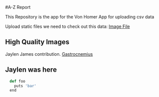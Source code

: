 #A-Z Report  

This Repository is the app for the Von Homer App for uploading csv data


Upload static files we need to check out this data: 
[Image File]('https://www.caktusgroup.com/blog/2014/11/10/Using-Amazon-S3-to-store-your-Django-sites-static-and-media-files/')

## High Quality Images
Jaylen James contribution.
[Gastrocnemius]('https://www.docpods.com/Default.aspx?PageID=2526802&A=SearchResult&SearchID=9786305&ObjectID=2526802&ObjectType=1')

## Jaylen was here

```python
  def foo
    puts 'bar'
  end
```
